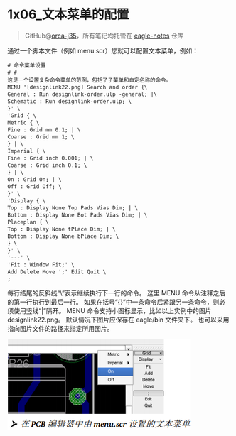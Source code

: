 # 1x06_文本菜单的配置
> GitHub@[orca-j35](https://github.com/orca-j35)，所有笔记均托管在 [eagle-notes](https://github.com/orca-j35/eagle-notes) 仓库


通过一个脚本文件（例如 menu.scr）您就可以配置文本菜单，例如：

```
# 命令菜单设置
# #
这是一个设置复杂命令菜单的范例，包括了子菜单和自定名称的命令。
MENU '[designlink22.png] Search and order {\
General : Run designlink-order.ulp -general; |\
Schematic : Run designlink-order.ulp; \
}' \
'Grid { \
Metric { \
Fine : Grid mm 0.1; | \
Coarse : Grid mm 1; \
} | \
Imperial { \
Fine : Grid inch 0.001; | \
Coarse : Grid inch 0.1; \
} | \
On : Grid On; | \
Off : Grid Off; \
}' \
'Display { \
Top : Display None Top Pads Vias Dim; | \
Bottom : Display None Bot Pads Vias Dim; | \
Placeplan { \
Top : Display None tPlace Dim; | \
Bottom : Display None bPlace Dim; \
} \
}' \
'---' \
'Fit : Window Fit;' \
Add Delete Move ';' Edit Quit \
;
```

每行结尾的反斜线“\”表示继续执行下一行的命令。
这里 MENU 命令从注释之后的第一行执行到最后一行。
如果在括号“{}”中一条命令后紧跟另一条命令，则必须使用竖线“|”隔开。
MENU 命令支持小图标显示，比如以上实例中的图片designlink22.png。
默认情况下图片应保存在 eagle/bin 文件夹下。
也可以采用指向图片文件的路径来指定所用图片。

![Alt text](1x06_文本菜单的配置.assets/.1465280570371.png)